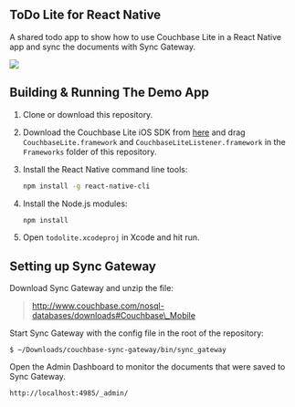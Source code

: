 ## ToDo Lite for React Native

A shared todo app to show how to use Couchbase Lite in a React Native app and sync the documents with Sync Gateway.

![](http://cl.ly/image/3Y3u3j0g3e3o/screenshot.png)

## Building & Running The Demo App

1. Clone or download this repository.
2. Download the Couchbase Lite iOS SDK from [here](http://www.couchbase.com/nosql-databases/downloads#Couchbase\_Mobile) and drag `CouchbaseLite.framework` and `CouchbaseLiteListener.framework` in the `Frameworks` folder of this repository.
3. Install the React Native command line tools:

	```bash
	npm install -g react-native-cli
	```

4. Install the Node.js modules:

	```bash
	npm install
	```

5. Open `todolite.xcodeproj` in Xcode and hit run.

## Setting up Sync Gateway

Download Sync Gateway and unzip the file: 

> http://www.couchbase.com/nosql-databases/downloads#Couchbase\_Mobile

Start Sync Gateway with the config file in the root of the repository:

	$ ~/Downloads/couchbase-sync-gateway/bin/sync_gateway

Open the Admin Dashboard to monitor the documents that were saved to Sync Gateway.

	http://localhost:4985/_admin/
